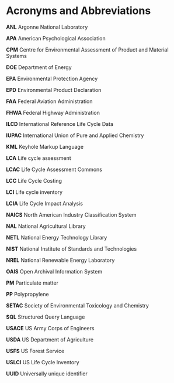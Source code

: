 # Acronyms and Abbreviations

**ANL**		Argonne National Laboratory

**APA**		American Psychological Association

**CPM**		Centre for Environmental Assessment of Product and Material Systems

**DOE**		Department of Energy

**EPA**		Environmental Protection Agency

**EPD**		Environmental Product Declaration

**FAA**		Federal Aviation Administration

**FHWA**	Federal Highway Administration

**ILCD**	International Reference Life Cycle Data

**IUPAC**	International Union of Pure and Applied Chemistry

**KML**		Keyhole Markup Language

**LCA**		Life cycle assessment

**LCAC**	Life Cycle Assessment Commons

**LCC**		Life Cycle Costing

**LCI**		Life cycle inventory

**LCIA**	Life Cycle Impact Analysis

**NAICS** 	North American Industry Classification System

**NAL**		National Agricultural Library

**NETL**	National Energy Technology Library

**NIST**	National Institute of Standards and Technologies

**NREL**	National Renewable Energy Laboratory

**OAIS**	Open Archival Information System

**PM**		Particulate matter

**PP**		Polypropylene

**SETAC**	Society of Environmental Toxicology and Chemistry

**SQL**		Structured Query Language

**USACE**	US Army Corps of Engineers

**USDA**	US Department of Agriculture

**USFS**	US Forest Service

**USLCI**	US Life Cycle Inventory

**UUID**	Universally unique identifier


